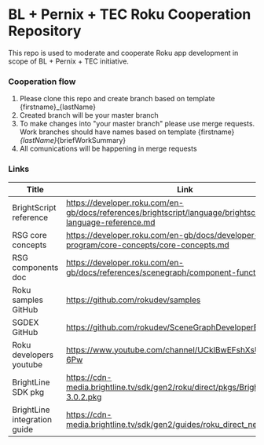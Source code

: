 # BL + Pernix + TEC Roku Cooperation Repository
This repo is used to moderate and cooperate Roku app development in scope of BL + Pernix + TEC initiative.

### Cooperation flow
1. Please clone this repo and create branch based on template {firstname}_{lastName}
2. Created branch will be your master branch
3. To make changes into "your master branch" please use merge requests. Work branches should have names based on template {firstname}_{lastName}_{briefWorkSummary}
4. All comunications will be happening in merge requests

### Links
|  Title  |  Link  |
|-------------|-------------|
| BrightScript reference | https://developer.roku.com/en-gb/docs/references/brightscript/language/brightscript-language-reference.md |
| RSG core concepts | https://developer.roku.com/en-gb/docs/developer-program/core-concepts/core-concepts.md |
| RSG components doc | https://developer.roku.com/en-gb/docs/references/scenegraph/component-functions/init.md |
| Roku samples GitHub | https://github.com/rokudev/samples |
| SGDEX GitHub | https://github.com/rokudev/SceneGraphDeveloperExtensions/ |
| Roku developers youtube | https://www.youtube.com/channel/UCklBwEFshXsU-NnzRwO-6Pw |
| BrightLine SDK pkg | https://cdn-media.brightline.tv/sdk/gen2/roku/direct/pkgs/BrightLineDirect-3.0.2.pkg |
| BrightLine integration guide | https://cdn-media.brightline.tv/sdk/gen2/guides/roku_direct_new.html |
